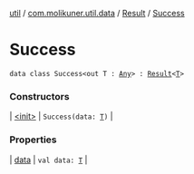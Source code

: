 [util](../../../index.md) / [com.molikuner.util.data](../../index.md) / [Result](../index.md) / [Success](./index.md)

# Success

`data class Success<out T : `[`Any`](https://kotlinlang.org/api/latest/jvm/stdlib/kotlin/-any/index.html)`> : `[`Result`](../index.md)`<`[`T`](index.md#T)`>`

### Constructors

| [&lt;init&gt;](-init-.md) | `Success(data: `[`T`](index.md#T)`)` |

### Properties

| [data](data.md) | `val data: `[`T`](index.md#T) |

